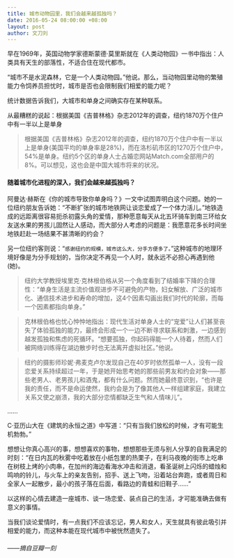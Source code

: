 ```yaml
---
title: 城市动物园里，我们会越来越孤独吗？
date: 2016-05-24 08:00:00 +08:00
layout: post
author: 文刀刘
---
```


早在1969年，英国动物学家德斯蒙德·莫里斯就在《人类动物园》一书中指出：人类具有天生的部落性，不适合住在现代都市。

“城市不是水泥森林，它是一个人类动物园。”他说。那么，当动物园里动物的繁殖能力令饲养员担忧时，城市是否也会限制我们相爱的能力呢？

统计数据告诉我们，大城市和单身之间确实存在某种联系。

从最糟糕的说起：根据美国《吉普林格》杂志2012年的调查，纽约1870万个住户中有一半以上是单身
>根据美国《吉普林格》杂志2012年的调查，纽约1870万个住户中有一半以上是单身(美国平均的单身率是28%)，而在洛杉矶市区的1270万个住户中，54%是单身。纽约5个区的单身人士占婚恋网站Match.com全部用户的8%。可以想见，这也会是中国大城市将来的状况。

#### 随着城市化进程的深入，我们会越来越孤独吗？

阿曼达·赫斯在《你的城市导致你单身吗？》一文中试图弄明白这个问题。她的一位纽约朋友告诉她：“不断扩张的城市地铁网让谈恋爱成了一个体力活儿。”地铁造成的远距离很容易扼杀初露头角的爱情，那种愿意每天从北五环骑车到南三环给女友送水果的男孩儿固然让人感动，而大部分人考虑的问题是：我愿意花多长时间坐地铁赶赴一场结果不甚清晰的约会？

另一位纽约客则说：“`感谢纽约的规模，城市这么大，分手方便多了。`”这种城市的地理环境好像是为分手规划的，当你决定不再见一个人时，就永远不必担心再遇到他(她)。

>纽约大学教授埃里克·克林根伯格从另一个角度看到了结婚率下降的合理性：“单身生活是主流价值观进步不可避免的产物，妇女解放、广泛的城市化、通信技术进步和寿命的增加，这4个因素勾画出我们时代的轮廓，而每一个因素都指向单身。”

>克林根伯格也忧心忡忡地指出：现代生活对单身人士的“宠爱”让人们甚至丧失了体验孤独的能力，最终会形成一个一边不断寻求联系和刺激，一边感到越发孤独和焦虑的死循环。“想要孤独，你起码得能一个人待着，然而人们被网络训练得在湖边散步时也无法离开虚拟社区。”他说。

>纽约的摄影师珍妮·弗麦克卢尔发现自己在40岁时依然孤单一人，没有一段恋爱关系持续超过一年，于是她开始思考她的那些前男友和约会对象——那些老男人、老男孩儿和酒鬼，都有什么问题。然而她最终意识到，“也许是我的责任，而不是命运使然，我约会是为了像其他人一样组建家庭，我建立关系又使之崩溃，我的大部分恋情都缺乏生气和人情味儿”。

……

C·亚历山大在《建筑的永恒之道》中写道：“只有当我们放松的时候，才有可能生机勃勃。”

想想让你真心高兴的事，想想喜欢的事物，想想那些无须与别人分享的自我满足的时刻：“在日内瓦的秋雾中吃着放在小纸包里的热栗子，在利马夜晚的街市上吃串在树枝上烤的小肉串，在加州的海边看海水冲击和消退，看圣诞树上闪烁的蜡烛和鸣响的铃儿，与火车上的亲友告别，招手、送上飞吻，沿着站台奔跑，或者周日和全家人一起散步，最小的孩子落在后面，看路边的青蛙和旧鞋子……”

以这样的心情去建造一座城市、谈一场恋爱、装点自己的生活，才可能准确去做有意义的事情。

当我们谈论爱情时，有一点我们不应该忘记，男人和女人，天生就具有彼此吸引并相爱的能力，而这种本能在现代城市中被恍然遗失了。

###### ——摘自豆瓣一刻